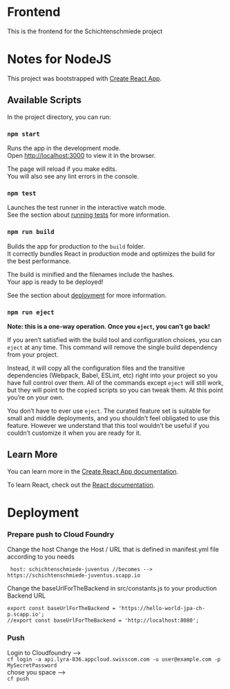 # Frontend
This is the frontend for the Schichtenschmiede project

# Notes for NodeJS

This project was bootstrapped with [Create React App](https://github.com/facebook/create-react-app).

## Available Scripts

In the project directory, you can run:

### `npm start`

Runs the app in the development mode.<br>
Open [http://localhost:3000](http://localhost:3000) to view it in the browser.

The page will reload if you make edits.<br>
You will also see any lint errors in the console.

### `npm test`

Launches the test runner in the interactive watch mode.<br>
See the section about [running tests](https://facebook.github.io/create-react-app/docs/running-tests) for more information.

### `npm run build`

Builds the app for production to the `build` folder.<br>
It correctly bundles React in production mode and optimizes the build for the best performance.

The build is minified and the filenames include the hashes.<br>
Your app is ready to be deployed!

See the section about [deployment](https://facebook.github.io/create-react-app/docs/deployment) for more information.

### `npm run eject`

**Note: this is a one-way operation. Once you `eject`, you can’t go back!**

If you aren’t satisfied with the build tool and configuration choices, you can `eject` at any time. This command will remove the single build dependency from your project.

Instead, it will copy all the configuration files and the transitive dependencies (Webpack, Babel, ESLint, etc) right into your project so you have full control over them. All of the commands except `eject` will still work, but they will point to the copied scripts so you can tweak them. At this point you’re on your own.

You don’t have to ever use `eject`. The curated feature set is suitable for small and middle deployments, and you shouldn’t feel obligated to use this feature. However we understand that this tool wouldn’t be useful if you couldn’t customize it when you are ready for it.

## Learn More

You can learn more in the [Create React App documentation](https://facebook.github.io/create-react-app/docs/getting-started).

To learn React, check out the [React documentation](https://reactjs.org/).

# Deployment

### Prepare push to Cloud Foundry

Change the host
Change the Host / URL that is defined in manifest.yml file according to you needs
```
 host: schichtenschmiede-juventus //becomes --> https://schichtenschmiede-juventus.scapp.io
 ```
 Change the baseUrlForTheBackend in src/constants.js to your production Backend URL
```
export const baseUrlForTheBackend = 'https://hello-world-jpa-ch-p.scapp.io';
//export const baseUrlForTheBackend = 'http://localhost:8080';
```
### Push
Login to Cloudfoundry --> <br/>
`cf login -a api.lyra-836.appcloud.swisscom.com -u user@example.com -p MySecretPassword` <br/>
chose you space --> <br/>
`cf push`